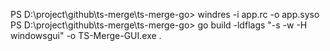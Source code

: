 PS D:\project\github\ts-merge\ts-merge-go> windres -i app.rc -o app.syso                                
PS D:\project\github\ts-merge\ts-merge-go> go build -ldflags "-s -w -H windowsgui" -o TS-Merge-GUI.exe .